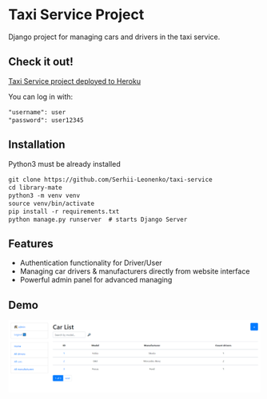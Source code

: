 # Taxi Service Project

Django project for managing cars and drivers in the taxi service.

## Check it out!

[Taxi Service project deployed to Heroku](https://taxi-service-my.herokuapp.com/)

You can log in with:
```shell
"username": user
"password": user12345
```


## Installation

Python3 must be already installed

```shell
git clone https://github.com/Serhii-Leonenko/taxi-service
cd library-mate
python3 -m venv venv
source venv/bin/activate
pip install -r requirements.txt
python manage.py runserver  # starts Django Server
```

## Features

* Authentication functionality for Driver/User
* Managing car drivers & manufacturers directly from website interface
* Powerful admin panel for advanced managing

## Demo

![Website Interface](demo.png)